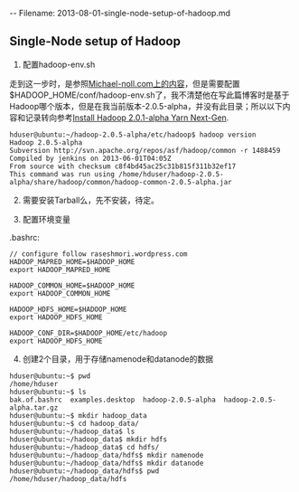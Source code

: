-- Filename: 2013-08-01-single-node-setup-of-hadoop.md

## Single-Node setup of Hadoop

1. 配置hadoop-env.sh

走到这一步时，是参照[Michael-noll.com上的内容](http://www.michael-noll.com/tutorials/running-hadoop-on-ubuntu-linux-single-node-cluster/)，但是需要配置$HADOOP_HOME/conf/hadoop-env.sh了，我不清楚他在写此篇博客时是基于Hadoop哪个版本，但是在我当前版本-2.0.5-alpha，并没有此目录；所以以下内容和记录转向参考[Install Hadoop 2.0.1-alpha Yarn Next-Gen](http://raseshmori.wordpress.com/2012/09/23/install-hadoop-2-0-1-yarn-nextgen/).

```
hduser@ubuntu:~/hadoop-2.0.5-alpha/etc/hadoop$ hadoop version
Hadoop 2.0.5-alpha
Subversion http://svn.apache.org/repos/asf/hadoop/common -r 1488459
Compiled by jenkins on 2013-06-01T04:05Z
From source with checksum c8f4bd45ac25c31b815f311b32ef17
This command was run using /home/hduser/hadoop-2.0.5-alpha/share/hadoop/common/hadoop-common-2.0.5-alpha.jar
```

2. 需要安装Tarball么，先不安装，待定。

3. 配置环境变量

.bashrc:
```
// configure follow raseshmori.wordpress.com
HADOOP_MAPRED_HOME=$HADOOP_HOME
export HADOOP_MAPRED_HOME

HADOOP_COMMON_HOME=$HADOOP_HOME
export HADOOP_COMMON_HOME

HADOOP_HDFS_HOME=$HADOOP_HOME
export HADOOP_HDFS_HOME

HADOOP_CONF_DIR=$HADOOP_HOME/etc/hadoop
export HADOOP_HDFS_HOME
```

4. 创建2个目录，用于存储namenode和datanode的数据

```
hduser@ubuntu:~$ pwd
/home/hduser
hduser@ubuntu:~$ ls
bak.of.bashrc  examples.desktop  hadoop-2.0.5-alpha  hadoop-2.0.5-alpha.tar.gz
hduser@ubuntu:~$ mkdir hadoop_data
hduser@ubuntu:~$ cd hadoop_data/
hduser@ubuntu:~/hadoop_data$ ls
hduser@ubuntu:~/hadoop_data$ mkdir hdfs
hduser@ubuntu:~/hadoop_data$ cd hdfs/
hduser@ubuntu:~/hadoop_data/hdfs$ mkdir namenode
hduser@ubuntu:~/hadoop_data/hdfs$ mkdir datanode
hduser@ubuntu:~/hadoop_data/hdfs$ pwd
/home/hduser/hadoop_data/hdfs
```
